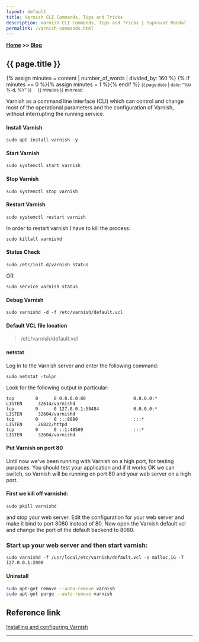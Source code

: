 ```yaml
---
layout: default
title: Varnish CLI Commands, Tips and Tricks
description: Varnish CLI Commands, Tips and Tricks | Supravat Mondal
permalink: /varnish-commands.html
---
```

**[Home](https://supravatm.github.io/) >> [Blog](/blogs.html)**

##  {{ page.title }}
{% assign minutes = content | number_of_words | divided_by: 160 %}
{% if minutes == 0 %}{% assign minutes = 1 %}{% endif %}
<small>
    <i class="fa-regular fa-calendar"></i> {{ page.date | date: "%b %-d, %Y" }}  &nbsp; &nbsp;
    <i class="fa-regular fa-clock"></i> {{ minutes }} min read
</small>

Varnish  as  a  command  line  interface  (CLI)  which  can control and change most of the operational parameters and the configuration of Varnish, without interrupting the  running service.


#### Install Varnish ####

```ssh
sudo apt install varnish -y
```

#### Start Varnish ####

```ssh
sudo systemctl start varnish
```

#### Stop Varnish ### 

```ssh
sudo systemctl stop varnish
```

#### Restart Varnish ####

```ssh
sudo systemctl restart varnish
```

In order to restart varnish I have to kill the process:

```console
sudo killall varnishd
```

#### Status Check ####

```ssh
sudo /etc/init.d/varnish status
```
  OR
```ssh
sudo service varnish status
```

#### Debug Varnish #### 

```ssh
sudo varnishd -d -f /etc/varnish/default.vcl
```


#### Default VCL file location #### 

> /etc/varnish/default.vcl

#### netstat #### 

Log in to the Varnish server and enter the following command:

```ssh
sudo netstat -tulpn
```

Look for the following output in particular:

```ssh
tcp        0      0 0.0.0.0:80                  0.0.0.0:*               LISTEN      32614/varnishd
tcp        0      0 127.0.0.1:58484             0.0.0.0:*               LISTEN      32604/varnishd
tcp        0      0 :::8080                     :::*                    LISTEN      26822/httpd
tcp        0      0 ::1:48509                   :::*                    LISTEN      32604/varnishd
```


#### Put Varnish on port 80 #### 

Until now we've been running with Varnish on a high port, for testing purposes. You should test your application and if it works OK we can switch, so Varnish will be running on port 80 and your web server on a high port.

#### First we kill off varnishd: #### 

```ssh
sudo pkill varnishd
```

and stop your web server. Edit the configuration for your web server and make it bind to port 8080 instead of 80. Now open the Varnish default.vcl and change the port of the default backend to 8080.

### Start up your web server and then start varnish: ### 

```ssh
sudo varnishd -f /usr/local/etc/varnish/default.vcl -s malloc,1G -T 127.0.0.1:2000
```

#### Uninstall ####

```bash
sudo apt-get remove --auto-remove varnish
sudo apt-get purge --auto-remove varnish
```

## Reference link

[Installing and configuring Varnish](https://www.varnish-software.com/wiki/content/tutorials/varnish/varnish_ubuntu.html)

_________________

